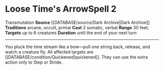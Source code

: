 ﻿---
actions: '[two-actions]'
area: null
bloodline: null
component:
- Somatic
- Verbal
cost: null
deity: null
domain: null
duration: until the end of your next turn
element: null
heighten: null
heighten_level: '2'
id: '1185'
lesson: null
level: '2'
mystery: null
name: Loose Time's Arrow
patron_theme: null
range: 30 feet
rarity: Common
requirement: null
rus_type_level: null
saving_throw: null
school: Transmutation
source: '[[DATABASE/source/Dark Archive|Dark Archive]]'
target: up to 6 creatures
tradition:
- Arcane
- Occult
- Primal
trait:
- '[[DATABASE/trait/Transmutation|Transmutation]]'
trigger: null
type: Spell

---
# Loose Time's Arrow<span class="item-type">Spell 2</span>

<span class="item-trait">Transmutation</span>
**Source** [[DATABASE/source/Dark Archive|Dark Archive]]
**Traditions** arcane, occult, primal
**Cast** <span class="action-icon">2</span> somatic, verbal
**Range** 30 feet; **Targets** up to 6 creatures
**Duration** until the end of your next turn

---
You pluck the time stream like a bow—pull one string back, release, and watch a creature fly. All affected targets are [[DATABASE/condition/Quickened|quickened]]. They can use the extra action only to Step or Stride.